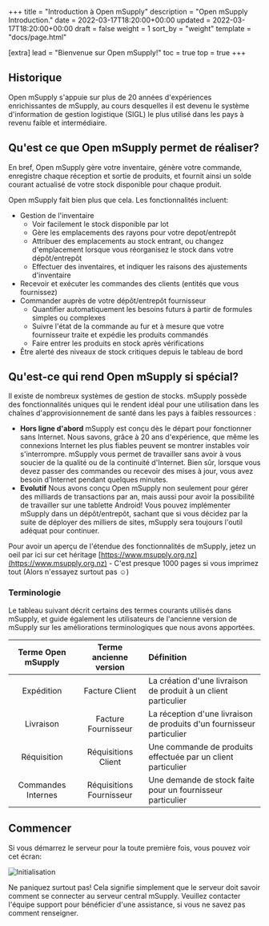 +++
title = "Introduction à Open mSupply"
description = "Open mSupply Introduction."
date = 2022-03-17T18:20:00+00:00
updated = 2022-03-17T18:20:00+00:00
draft = false
weight = 1
sort_by = "weight"
template = "docs/page.html"

[extra]
lead = "Bienvenue sur Open mSupply!"
toc = true
top = true
+++

## Historique

Open mSupply s'appuie sur plus de 20 années d'expériences enrichissantes de mSupply, au cours desquelles il est devenu le système d'information de gestion logistique (SIGL) le plus utilisé dans les pays à revenu faible et intermédiaire.

## Qu'est ce que Open mSupply permet de réaliser?

En bref, Open mSupply gère votre inventaire, génère votre commande, enregistre chaque réception et sortie de produits, et fournit ainsi un solde courant actualisé de votre stock disponible pour chaque produit.

Open mSupply fait bien plus que cela. Les fonctionnalités incluent:

- Gestion de l'inventaire
  - Voir facilement le stock disponible par lot
  - Gère les emplacements des rayons pour votre depot/entrepôt
  - Attribuer des emplacements au stock entrant, ou changez d'emplacement lorsque vous réorganisez le stock dans votre dépôt/entrepôt
  - Effectuer des inventaires, et indiquer les raisons des ajustements d'inventaire
- Recevoir et exécuter les commandes des clients (entités que vous fournissez)
- Commander auprès de votre dépôt/entrepôt fournisseur
  - Quantifier automatiquement les besoins futurs à partir de formules simples ou complexes
  - Suivre l'état de la commande au fur et à mesure que votre fournisseur traite et expédie les produits commandés
  - Faire entrer les produits en stock après vérifications
- Être alerté des niveaux de stock critiques depuis le tableau de bord

## Qu'est-ce qui rend Open mSupply si spécial?

Il existe de nombreux systèmes de gestion de stocks. mSupply possède des fonctionnalités uniques qui le rendent idéal pour une utilisation dans les chaînes d'approvisionnement de santé dans les pays à faibles ressources :

- **Hors ligne d'abord** mSupply est conçu dès le départ pour fonctionner sans Internet. Nous savons, grâce à 20 ans d'expérience, que même les connexions Internet les plus fiables peuvent se montrer instables voir s'interrompre. mSupply vous permet de travailler sans avoir à vous soucier de la qualité ou de la continuité d'Internet. Bien sûr, lorsque vous devez passer des commandes ou recevoir des mises à jour, vous avez besoin d'Internet pendant quelques minutes.
- **Evolutif** Nous avons conçu Open mSupply non seulement pour gérer des milliards de transactions par an, mais aussi pour avoir la possibilité de travailler sur une tablette Android! Vous pouvez implémenter mSupply dans un dépôt/entrepôt, sachant que si vous décidez par la suite de déployer des milliers de sites, mSupply sera toujours l'outil adéquat pour continuer.

Pour avoir un aperçu de l'étendue des fonctionnalités de mSupply, jetez un oeil par ici sur cet héritage [https://www.msupply.org.nz](https://www.msupply.org.nz) - C'est presque 1000 pages si vous imprimez tout (Alors n'essayez surtout pas ☺️)

### Terminologie

Le tableau suivant décrit certains des termes courants utilisés dans mSupply, et guide également les utilisateurs de l'ancienne version de mSupply sur les améliorations terminologiques que nous avons apportées.

| Terme Open mSupply | Terme ancienne version   | Définition                                                               |
| :---------------:  | :-------------------:    | :---------------------------------------------------------------------   |
| Expédition | Facture Client           | La création d'une livraison de produit à un client particulier           |
| Livraison      | Facture Fournisseur      | La réception d'une livraison de produits d'un fournisseur particulier    |
| Réquisition        | Réquisitions Client      | Une commande de produits effectuée par un client particulier             |
| Commandes Internes | Réquisitions Fournisseur | Une demande de stock faite pour un fournisseur particulier               |

## Commencer

Si vous démarrez le serveur pour la toute première fois, vous pouvez voir cet écran:

![Initialisation](/docs/images/initialisation.png)

Ne paniquez surtout pas! Cela signifie simplement que le serveur doit savoir comment se connecter au serveur central mSupply. Veuillez contacter l'équipe support pour bénéficier d'une assistance, si vous ne savez pas comment renseigner.
